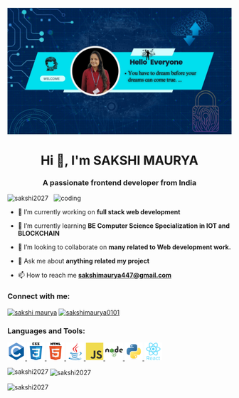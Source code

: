 ![logo](https://github.com/SAKSHI2027/SAKSHI2027/blob/main/Banner%20GitHub.jpg)
<h1 align="center">Hi 👋, I'm SAKSHI MAURYA</h1>
<h3 align="center">A passionate frontend developer from India</h3>
<img align="right"alt="coding" width="400"src="https://cdn.dribbble.com/users/4055494/screenshots/15215756/media/d2b66c4ca0192aa26d103448b3d1518b.gif">

<p align="left"> <img src="https://komarev.com/ghpvc/?username=sakshi2027&label=Profile%20views&color=0e75b6&style=flat" alt="sakshi2027" /> </p>

- 🔭 I’m currently working on **full stack web development**

- 🌱 I’m currently learning **BE Computer Science Specialization in IOT and BLOCKCHAIN**

- 👯 I’m looking to collaborate on **many related to Web development work.**

- 💬 Ask me about **anything related my project**

- 📫 How to reach me **sakshimaurya447@gmail.com**

<h3 align="left">Connect with me:</h3>
<p align="left">
<a href="https://linkedin.com/in/sakshi maurya" target="blank"><img align="center" src="https://raw.githubusercontent.com/rahuldkjain/github-profile-readme-generator/master/src/images/icons/Social/linked-in-alt.svg" alt="sakshi maurya" height="30" width="40" /></a>
<a href="https://instagram.com/sakshimaurya0101" target="blank"><img align="center" src="https://raw.githubusercontent.com/rahuldkjain/github-profile-readme-generator/master/src/images/icons/Social/instagram.svg" alt="sakshimaurya0101" height="30" width="40" /></a>
</p>

<h3 align="left">Languages and Tools:</h3>
<p align="left"> <a href="https://www.cprogramming.com/" target="_blank" rel="noreferrer"> <img src="https://raw.githubusercontent.com/devicons/devicon/master/icons/c/c-original.svg" alt="c" width="40" height="40"/> </a> <a href="https://www.w3schools.com/css/" target="_blank" rel="noreferrer"> <img src="https://raw.githubusercontent.com/devicons/devicon/master/icons/css3/css3-original-wordmark.svg" alt="css3" width="40" height="40"/> </a> <a href="https://www.w3.org/html/" target="_blank" rel="noreferrer"> <img src="https://raw.githubusercontent.com/devicons/devicon/master/icons/html5/html5-original-wordmark.svg" alt="html5" width="40" height="40"/> </a> <a href="https://www.java.com" target="_blank" rel="noreferrer"> <img src="https://raw.githubusercontent.com/devicons/devicon/master/icons/java/java-original.svg" alt="java" width="40" height="40"/> </a> <a href="https://developer.mozilla.org/en-US/docs/Web/JavaScript" target="_blank" rel="noreferrer"> <img src="https://raw.githubusercontent.com/devicons/devicon/master/icons/javascript/javascript-original.svg" alt="javascript" width="40" height="40"/> </a> <a href="https://nodejs.org" target="_blank" rel="noreferrer"> <img src="https://raw.githubusercontent.com/devicons/devicon/master/icons/nodejs/nodejs-original-wordmark.svg" alt="nodejs" width="40" height="40"/> </a> <a href="https://www.python.org" target="_blank" rel="noreferrer"> <img src="https://raw.githubusercontent.com/devicons/devicon/master/icons/python/python-original.svg" alt="python" width="40" height="40"/> </a> <a href="https://reactjs.org/" target="_blank" rel="noreferrer"> <img src="https://raw.githubusercontent.com/devicons/devicon/master/icons/react/react-original-wordmark.svg" alt="react" width="40" height="40"/> </a> </p>

<p><img align="left" src="https://github-readme-stats.vercel.app/api/top-langs?username=sakshi2027&show_icons=true&locale=en&layout=compact" alt="sakshi2027" /></p>

<p>&nbsp;<img align="center" src="https://github-readme-stats.vercel.app/api?username=sakshi2027&show_icons=true&locale=en" alt="sakshi2027" /></p>

<p><img align="center" src="https://github-readme-streak-stats.herokuapp.com/?user=sakshi2027&" alt="sakshi2027" /></p>
